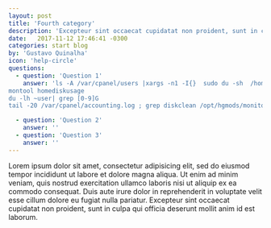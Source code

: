 ```yaml
---
layout: post
title: 'Fourth category'
description: 'Excepteur sint occaecat cupidatat non proident, sunt in culpa qui officia deserunt mollit anim id est laborum.'
date:   2017-11-12 17:46:41 -0300
categories: start blog
by: 'Gustavo Quinalha'
icon: 'help-circle'
questions:
  - question: 'Question 1'
    answer: 'ls -A /var/cpanel/users |xargs -n1 -I{}  sudo du -sh  /home/{}/public_html/error_log 2> /dev/null |xargs truncate -s 1 
montool homediskusage
du -lh ~user| grep [0-9]G 
tail -20 /var/cpanel/accounting.log ; grep diskclean /opt/hgmods/monitoring/logs/montool.log ; montool homediskusage ; screen -S DiskClean -d -m -- /root/bin/montool diskclean  -d -a -p 90'

  - question: 'Question 2'
    answer: ''
  - question: 'Question 3'
    answer: ''
---
```


Lorem ipsum dolor sit amet, consectetur adipisicing elit, sed do eiusmod tempor incididunt ut labore et dolore magna aliqua. Ut enim ad minim veniam, quis nostrud exercitation ullamco laboris nisi ut aliquip ex ea commodo consequat. Duis aute irure dolor in reprehenderit in voluptate velit esse cillum dolore eu fugiat nulla pariatur. Excepteur sint occaecat cupidatat non proident, sunt in culpa qui officia deserunt mollit anim id est laborum.
